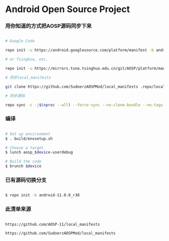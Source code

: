 # Android Open Source Project #

### 用你知道的方式把AOSP源码同步下来 ###

```bash

# Google Code

repo init -u https://android.googlesource.com/platform/manifest -b android-11.0.0_r38 --depth=1

# or Tsinghua, etc.

repo init -u https://mirrors.tuna.tsinghua.edu.cn/git/AOSP/platform/manifest -b android-11.0.0_r38 --depth=1

# 同步local_manifests

git clone https://github.com/SudoerzAOSPMod/local_manifests .repo/local_manifests -b 11

# 同步源码

repo sync -c -j$(nproc --all) --force-sync --no-clone-bundle --no-tags
```

### 编译 ###

```bash

# Set up environment
$ . build/envsetup.sh

# Choose a target
$ lunch aosp_$device-userdebug

# Build the code
$ brunch $device
```

### 已有源码切换分支 ###

```bash

$ repo init -b android-11.0.0_r38

```

### 此清单来源 ###

```bash

https://github.com/AOSP-11/local_manifests

https://github.com/SudoerzAOSPMod/local_manifests

```
